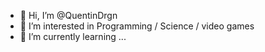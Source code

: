 - 👋 Hi, I’m @QuentinDrgn
- 👀 I’m interested in Programming / Science / video games
- 🌱 I’m currently learning ...

<!---
QuentinDrgn/QuentinDrgn is a ✨ special ✨ repository because its `README.md` (this file) appears on your GitHub profile.
You can click the Preview link to take a look at your changes.
--->
